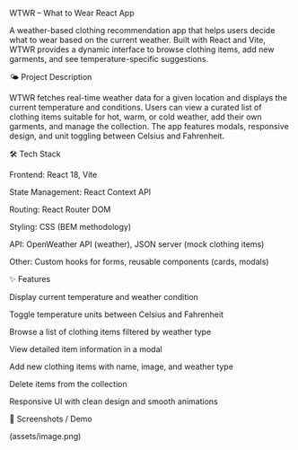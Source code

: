 WTWR – What to Wear React App

A weather-based clothing recommendation app that helps users decide what to wear based on the current weather. Built with React and Vite, WTWR provides a dynamic interface to browse clothing items, add new garments, and see temperature-specific suggestions.

🌤 Project Description

WTWR fetches real-time weather data for a given location and displays the current temperature and conditions. Users can view a curated list of clothing items suitable for hot, warm, or cold weather, add their own garments, and manage the collection. The app features modals, responsive design, and unit toggling between Celsius and Fahrenheit.

🛠 Tech Stack

Frontend: React 18, Vite

State Management: React Context API

Routing: React Router DOM

Styling: CSS (BEM methodology)

API: OpenWeather API (weather), JSON server (mock clothing items)

Other: Custom hooks for forms, reusable components (cards, modals)

✨ Features

Display current temperature and weather condition

Toggle temperature units between Celsius and Fahrenheit

Browse a list of clothing items filtered by weather type

View detailed item information in a modal

Add new clothing items with name, image, and weather type

Delete items from the collection

Responsive UI with clean design and smooth animations

📸 Screenshots / Demo

(assets/image.png)